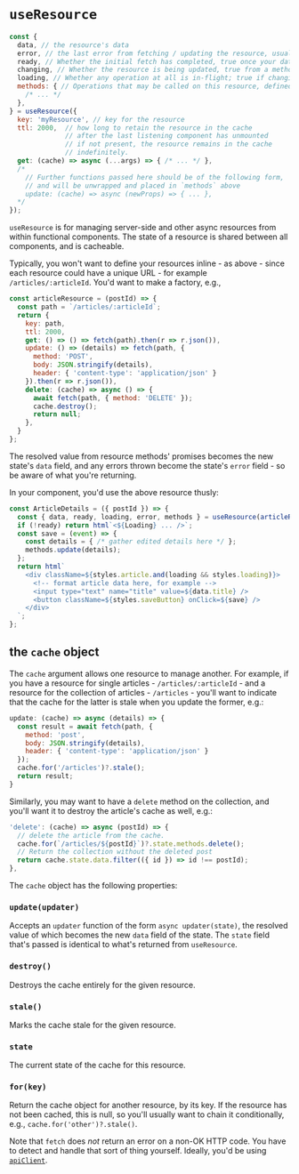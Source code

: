 # `useResource`

```javascript
const {
  data, // the resource's data
  error, // the last error from fetching / updating the resource, usually null
  ready, // Whether the initial fetch has completed, true once your data is ready
  changing, // Whether the resource is being updated, true from a method's call to its resolution.
  loading, // Whether any operation at all is in-flight; true if changing or !ready.
  methods: { // Operations that may be called on this resource, defined below
    /* ... */
  },
} = useResource({
  key: 'myResource', // key for the resource
  ttl: 2000,  // how long to retain the resource in the cache
              // after the last listening component has unmounted
              // if not present, the resource remains in the cache
              // indefinitely.
  get: (cache) => async (...args) => { /* ... */ },
  /*
    // Further functions passed here should be of the following form,
    // and will be unwrapped and placed in `methods` above
    update: (cache) => async (newProps) => { ... },
  */
});
```

`useResource` is for managing server-side and other async resources from
within functional components.  The state of a resource is shared between
all components, and is cacheable.

Typically, you won't want to define your resources inline - as above - since
each resource could have a unique URL - for example `/articles/:articleId`.
You'd want to make a factory, e.g.,

```javascript
const articleResource = (postId) => {
  const path = `/articles/:articleId`;
  return {
    key: path,
    ttl: 2000,
    get: () => () => fetch(path).then(r => r.json()),
    update: () => (details) => fetch(path, {
      method: 'POST',
      body: JSON.stringify(details),
      header: { 'content-type': 'application/json' }
    }).then(r => r.json()),
    delete: (cache) => async () => {
      await fetch(path, { method: 'DELETE' });
      cache.destroy();
      return null;
    },
  }
};
```

The resolved value from resource methods' promises becomes the new state's
`data` field, and any errors thrown become the state's `error` field - so be
aware of what you're returning.

In your component, you'd use the above resource thusly:

```javascript
const ArticleDetails = ({ postId }) => {
  const { data, ready, loading, error, methods } = useResource(articleResource(postId));
  if (!ready) return html`<${Loading} ... />`;
  const save = (event) => {
    const details = { /* gather edited details here */ };
    methods.update(details);
  };
  return html`
    <div className=${styles.article.and(loading && styles.loading)}>
      <!-- format article data here, for example -->
      <input type="text" name="title" value=${data.title} />
      <button className=${styles.saveButton} onClick=${save} />
    </div>
  `;
};
```

## the `cache` object

The `cache` argument allows one resource to manage another.
For example, if you have a resource for single articles - `/articles/:articleId` -
and a resource for the collection of articles - `/articles` - you'll want to
indicate that the cache for the latter is stale when you update the former, e.g.:

```javascript
update: (cache) => async (details) => {
  const result = await fetch(path, {
    method: 'post',
    body: JSON.stringify(details),
    header: { 'content-type': 'application/json' }
  });
  cache.for('/articles')?.stale();
  return result;
}
```

Similarly, you may want to have a `delete` method on the collection, and you'll want it
to destroy the article's cache as well, e.g.:

```javascript
'delete': (cache) => async (postId) => {
  // delete the article from the cache.
  cache.for(`/articles/${postId}`)?.state.methods.delete();
  // Return the collection without the deleted post
  return cache.state.data.filter(({ id }) => id !== postId);
},
```

The `cache` object has the following properties:

### `update(updater)`

Accepts an `updater` function of the form `async updater(state)`,
the resolved value of which becomes the new `data` field of the
state.  The `state` field that's passed is identical to what's
returned from `useResource`.

### `destroy()`

Destroys the cache entirely for the given resource.

### `stale()`

Marks the cache stale for the given resource.

### `state`

The current state of the cache for this resource.

### `for(key)`

Return the cache object for another resource, by its key.  If the
resource has not been cached, this is null, so you'll usually want
to chain it conditionally, e.g., `cache.for('other')?.stale()`.

Note that `fetch` does _not_ return an error on a non-OK HTTP code.  You have
to detect and handle that sort of thing yourself.  Ideally, you'd be using [`apiClient`](./apiClient.md).
